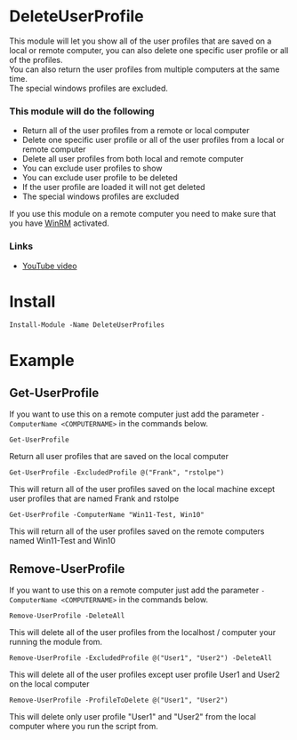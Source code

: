 # DeleteUserProfile
This module will let you show all of the user profiles that are saved on a local or remote computer, you can also delete one specific user profile or all of the profiles.  
You can also return the user profiles from multiple computers at the same time.  
The special windows profiles are excluded.
### This module will do the following
- Return all of the user profiles from a remote or local computer
- Delete one specific user profile or all of the user profiles from a local or remote computer
- Delete all user profiles from both local and remote computer
- You can exclude user profiles to show
- You can exclude user profile to be deleted
- If the user profile are loaded it will not get deleted
- The special windows profiles are excluded
  
If you use this module on a remote computer you need to make sure that you have [WinRM](https://github.com/rstolpe/Guides/blob/main/Windows/WinRM_GPO.md) activated.

### Links
- [YouTube video](https://youtube.com/shorts/SPPSHiMjVmA?feature=share)

# Install
```
Install-Module -Name DeleteUserProfiles
```

# Example
## Get-UserProfile
If you want to use this on a remote computer just add the parameter ```-ComputerName <COMPUTERNAME>``` in the commands below.  
  
```
Get-UserProfile
```
Return all user profiles that are saved on the local computer

```
Get-UserProfile -ExcludedProfile @("Frank", "rstolpe")
```
This will return all of the user profiles saved on the local machine except user profiles that are named Frank and rstolpe

```
Get-UserProfile -ComputerName "Win11-Test, Win10"
```
This will return all of the user profiles saved on the remote computers named Win11-Test and Win10

## Remove-UserProfile
If you want to use this on a remote computer just add the parameter ```-ComputerName <COMPUTERNAME>``` in the commands below.  
  
```
Remove-UserProfile -DeleteAll
```
This will delete all of the user profiles from the localhost / computer your running the module from.

```
Remove-UserProfile -ExcludedProfile @("User1", "User2") -DeleteAll
```
This will delete all of the user profiles except user profile User1 and User2 on the local computer

```
Remove-UserProfile -ProfileToDelete @("User1", "User2")
```
This will delete only user profile "User1" and "User2" from the local computer where you run the script from.